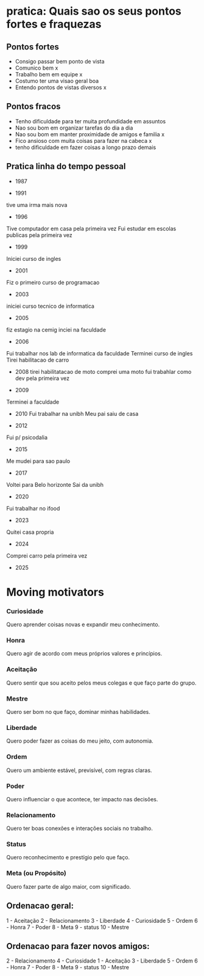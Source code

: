 # pratica: Quais sao os seus pontos fortes e fraquezas

## Pontos fortes

- Consigo passar bem ponto de vista 
- Comunico bem x
- Trabalho bem em equipe x
- Costumo ter uma visao geral boa
- Entendo pontos de vistas diversos x


## Pontos fracos

- Tenho dificuldade para ter muita profundidade em assuntos
- Nao sou bom em organizar tarefas do dia a dia
- Nao sou bom em manter proximidade de amigos e familia x
- Fico ansioso com muita coisas para fazer na cabeca x
- tenho dificuldade em fazer coisas a longo prazo demais

## Pratica linha do tempo pessoal

- 1987

- 1991

tive uma irma mais nova

- 1996

Tive computador em casa pela primeira vez
Fui estudar em escolas publicas pela primeira vez

- 1999

Iniciei curso de ingles

- 2001

Fiz o primeiro curso de programacao

- 2003

iniciei curso tecnico de informatica

- 2005

fiz estagio na cemig
inciei na faculdade

- 2006

Fui trabalhar nos lab de informatica da faculdade
Terminei curso de ingles
Tirei habilitacao de carro

- 2008
tirei habilitatacao de moto
comprei uma moto
fui trabahlar como dev pela primeira vez

- 2009

Terminei a faculdade

- 2010
Fui trabalhar na unibh
Meu pai saiu de casa

- 2012

Fui p/ psicodalia

- 2015

Me mudei para sao paulo

- 2017

Voltei para Belo horizonte
Sai da unibh 

- 2020

Fui trabalhar no ifood

- 2023

Quitei casa propria

- 2024

Comprei carro pela primeira vez

- 2025

# Moving motivators

### Curiosidade
Quero aprender coisas novas e expandir meu conhecimento.

### Honra
Quero agir de acordo com meus próprios valores e princípios.

### Aceitação
Quero sentir que sou aceito pelos meus colegas e que faço 
parte do grupo.

### Mestre
Quero ser bom no que faço, dominar minhas habilidades.

### Liberdade
Quero poder fazer as coisas do meu jeito, com autonomia.

### Ordem
Quero um ambiente estável, previsível, com regras claras.

### Poder
Quero influenciar o que acontece, ter impacto nas decisões.

### Relacionamento
Quero ter boas conexões e interações sociais no trabalho.

### Status
Quero reconhecimento e prestígio pelo que faço.

### Meta (ou Propósito)
Quero fazer parte de algo maior, com significado.


## Ordenacao geral:

1 - Aceitação
2 - Relacionamento
3 - Liberdade
4 - Curiosidade
5 - Ordem
6 - Honra
7 - Poder
8 - Meta
9 - status
10 - Mestre

## Ordenacao para fazer novos amigos:

2 - Relacionamento
4 - Curiosidade
1 - Aceitação
3 - Liberdade
5 - Ordem
6 - Honra
7 - Poder
8 - Meta
9 - status
10 - Mestre